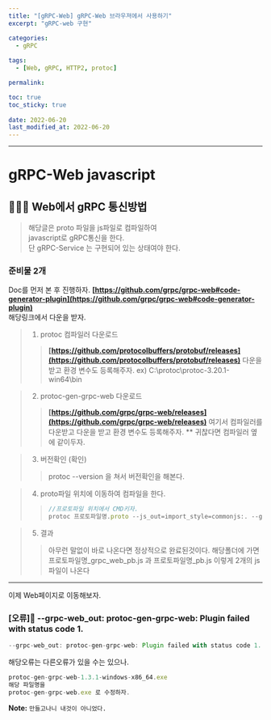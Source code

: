 ```yaml
---
title: "[gRPC-Web] gRPC-Web 브라우져에서 사용하기"
excerpt: "gRPC-web 구현"

categories:
  - gRPC
  
tags:
  - [Web, gRPC, HTTP2, protoc]

permalink: 

toc: true
toc_sticky: true
 
date: 2022-06-20
last_modified_at: 2022-06-20
---
```


---

# gRPC-Web javascript

## 🤷🏻‍♀️ Web에서 gRPC 통신방법

> 해당글은 proto 파일을 js파일로 컴파일하여 <br>
> javascript로 gRPC통신을 한다. <br>
> 단 gRPC-Service 는 구현되어 있는 상태여야 한다.<br>

### 준비물 2개

Doc를 먼저 본 후 진행하자. **[https://github.com/grpc/grpc-web#code-generator-plugin](https://github.com/grpc/grpc-web#code-generator-plugin)** <br>
해당링크에서 다운을 받자. <br>

> 1. protoc 컴파일러 다운로드
>> **[https://github.com/protocolbuffers/protobuf/releases](https://github.com/protocolbuffers/protobuf/releases)** 
>> 다운을 받고 환경 변수도 등록해주자.
>> ex) C:\protoc\protoc-3.20.1-win64\bin

> 2. protoc-gen-grpc-web 다운로드
>> **[https://github.com/grpc/grpc-web/releases](https://github.com/grpc/grpc-web/releases)** 여기서 컴파일러를 다운받고
>> 다운을 받고 환경 변수도 등록해주자.
>> ** 귀찮다면 컴파일러 옆에 같이두자.

> 3. 버전확인 (확인)
>> protoc --version 을 쳐서 버전확인을 해본다.

> 4. proto파일 위치에 이동하여 컴파일을 한다.
>> ```js
>> //프로토파일 위치에서 CMD키자.
>> protoc 프로토파일명.proto --js_out=import_style=commonjs:. --grpc-web_out=import_style=commonjs,mode=grpcwebtext:.
>> ```

> 5. 결과
>> 아무런 말없이 바로 나온다면 정상적으로 완료된것이다.
>> 해당폴더에 가면 
>> 프로토파일명_grpc_web_pb.js 과
>> 프로토파일명_pb.js
>> 이렇게 2개의 js파일이 나온다
---
이제 Web페이지로 이동해보자.

### [오류]😬 --grpc-web_out: protoc-gen-grpc-web: Plugin failed with status code 1.

```js
--grpc-web_out: protoc-gen-grpc-web: Plugin failed with status code 1.
``` 

해당오류는 다른오류가 있을 수는 있으나.

```js
protoc-gen-grpc-web-1.3.1-windows-x86_64.exe
해당 파일명을
protoc-gen-grpc-web.exe 로 수정하자.
```



**Note:** `만들고나니 내것이 아니었다.` 